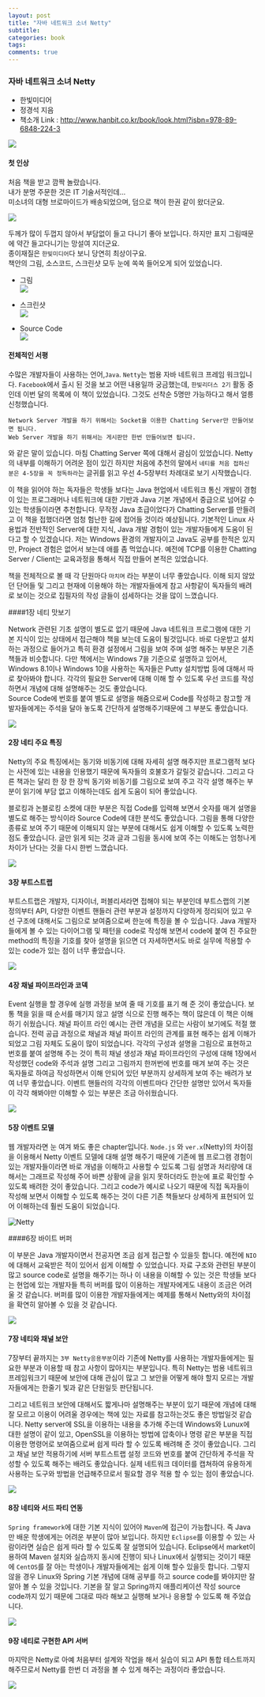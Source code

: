```yaml
---
layout: post
title: "자바 네트워크 소녀 Netty"
subtitle:  
categories: book
tags:  
comments: true
---
```


### 자바 네트워크 소녀 Netty
- 한빛미디어
- 정경석 지음
- 책소개 Link : <http://www.hanbit.co.kr/book/look.html?isbn=978-89-6848-224-3>

 ![](https://github.com/DevStarSJ/Study/blob/master/Blog/Review/Books/image/small.hanbit.netty.02.jpg?raw=true)  

#### 첫 인상

처음 책을 받고 깜짝 놀랐습니다.  
내가 분명 주문한 것은 IT 기술서적인데...  
미소녀의 대형 브로마이드가 배송되었으며, 덤으로 책이 한권 같이 왔더군요.  

![](https://github.com/DevStarSJ/Study/blob/master/Blog/Review/Books/image/small.hanbit.netty.01.jpg?raw=true)  

두께가 많이 두껍지 않아서 부담없이 들고 다니기 좋아 보입니다. 하지만 표지 그림때문에 약간 들고다니기는 망설여 지더군요.  
종이재질은 `한빛미디어`다 보니 당연히 최상이구요.  
책안의 그림, 소스코드, 스크린샷 모두 눈에 쏙쏙 들어오게 되어 있었습니다.  

- 그림  
  ![](https://github.com/DevStarSJ/Study/blob/master/Blog/Review/Books/image/small.hanbit.netty.03.jpg?raw=true)  

- 스크린샷  
  ![](https://github.com/DevStarSJ/Study/blob/master/Blog/Review/Books/image/small.hanbit.netty.04.jpg?raw=true)  

- Source Code  
  ![](https://github.com/DevStarSJ/Study/blob/master/Blog/Review/Books/image/small.hanbit.netty.05.jpg?raw=true)  

#### 전체적인 서평

수많은 개발자들이 사용하는 언어,`Java`. `Netty`는 범용 자바 네트워크 프레임 워크입니다. `Facebook`에서 출시 된 것을 보고 어떤 내용일까 궁금했는데, `한빛리더스 2기` 활동 중인데 이번 달의 목록에 이 책이 있었습니다. 그것도 선착순 5명만 가능하다고 해서 얼릉 신청했습니다.  
```
Network Server 개발을 하기 위해서는 Socket을 이용한 Chatting Server만 만들어보면 됩니다.
Web Server 개발을 하기 위해서는 게시판만 한번 만들어보면 됩니다.
```
와 같은 말이 있습니다. 마침 Chatting Server 쪽에 대해서 괌심이 있었습니다. Netty의 내부를 이해하기 어려운 점이 있긴 하지만 처음에 추천의 말에서 `네티를 처음 접하신 분은 4-5장을 꼭 정독하라`는 글귀를 읽고 우선 4-5장부터 차례대로 보기 시작했습니다.  

이 책을 읽어야 하는 독자들은 학생들 보다는 Java 현업에서 네트워크 통신 개발이 경험이 있는 프로그래머나 네트워크에 대한 기반과 Java 기본 개념에서 중급으로 넘어갈 수 있는 학생들이라면 추천합니다. 무작정 Java 초급이었다가 Chatting Server를 만들려고 이 책을 접했더라면 엄청 험난한 길에 접어들 것이라 예상됩니다. 기본적인 Linux 사용법과 전반적인 Server에 대한 지식, Java 개발 경험이 있는 개발자들에게 도움이 된다고 할 수 있겠습니다. 저는 Windows 환경의 개발자이고 Java도 공부를 한적은 있지만, Project 경험은 없어서 보는데 애를 좀 먹었습니다. 예전에 TCP를 이용한 Chatting Server / Client는 교육과정을 통해서 직접 만들어 본적은 있었습니다.  

책을 전체적으로 볼 때 각 단원마다 `마치며` 라는 부분이 너무 좋았습니다. 이해 되지 않았던 단어들 및 그리고 현재에 이용해야 하는 개발자들에게 참고 사항같이 독자들의 배려로 보이는 것으로 집필자의 작성 글들이 섬세하다는 것을 많이 느꼈습니다.  

####1장 네티 맛보기  

Network 관련된 기초 설명이 별도로 없기 때문에 Java 네트워크 프로그램에 대한 기본 지식이 있는 상태에서 접근해야 책을 보는데 도움이 될것입니다. 바로 다운받고 설치하는 과정으로 들어가고 특히 환경 설정에서 그림을 보여 주며 설명 해주는 부분은 기존 책들과 비슷합니다. 다만 책에서는 Windows 7을 기준으로 설명하고 있어서, Windows 8.1이나 Windows 10을 사용하는 독자들은 Putty 설치방법 등에 대해서 따로 찾아봐야 합니다. 각각의 필요한 Server에 대해 이해 할 수 있도록 우선 코드를 작성하면서 개념에 대해 설명해주는 것도 좋았습니다.  
Source Code에 번호를 붙여 별도로 설명을 해줌으로써 Code를 작성하고 참고할 개발자들에게는 주석을 달아 놓도록 간단하게 설명해주기때문에 그 부분도 좋았습니다.

![](https://github.com/DevStarSJ/Study/blob/master/Blog/Review/Books/image/small.hanbit.netty.06.jpg?raw=true) 

#### 2장 네티 주요 특징

Netty의 주요 특징에서는 동기와 비동기에 대해 자세히 설명 해주지만 프로그램적 보다는 사전에 있는 내용을 인용했기 때문에 독자들의 호불호가 갈릴것 같습니다. 그리고 다른 책과는 달리 한 장 한 장씩 동기와 비동기를 그림으로 보여 주고 각각 설명 해주는 부분이 읽기에 부담 없고 이해하는데도 쉽게 도움이 되어 좋았습니다.  

블로킹과 논블로킹 소켓에 대한 부분은 직접 Code를 입력해 보면서 숫자를 매겨 설명을 별도로 해주는 방식이라 Source Code에 대한  분석도 좋았습니다. 그림을 통해 다양한 종류로 보여 주기 때문에 이해되지 않는 부분에 대해서도 쉽게 이해할 수 있도록 노력한 점도 좋았습니다. 글만 읽게 되는 것과 글과 그림을 동시에 보여 주는 이해도는 엄청나게 차이가 난다는 것을 다시 한번 느꼈습니다.  

![](https://github.com/DevStarSJ/Study/blob/master/Blog/Review/Books/image/small.hanbit.netty.07.jpg?raw=true) 

#### 3장 부트스트랩 
부트스트랩은 개발자, 디자이너, 퍼블리셔라면 접해야 되는 부분인데 부트스랩의 기본 정의부터 API, 다양한 이벤트 핸들러 관련 부분과 설정까지 다양하게 정리되어 있고 우선 구조에 대해서도 그림으로 보여줌으로써 한눈에 특징을 볼 수 있습니다. Java 개발자들에게 볼 수 있는 다이어그램 및 패턴을 code로 작성해 보면서 code에 붙여 진 주요한 method의 특징을 기호를 찾아 설명을 읽으면 더 자세하면서도 바로 실무에 적용할 수 있는 code가 있는 점이 너무 좋았습니다.

![](https://github.com/DevStarSJ/Study/blob/master/Blog/Review/Books/image/small.hanbit.netty.08.jpg?raw=true) 

#### 4장 채널 파이프라인과 코덱

Event 실행을 할 경우에 실행 과정을 보여 줄 때 기호를 표기 해 준 것이 좋았습니다. 보통 책을 읽을 때 순서를 매기지 않고 설명 식으로 진행 해주는 책이 많은데 이 책은 이해하기 쉬웠습니다. 채널 파이프 라인 예시는 관련 개념을 모르는 사람이 보기에도 적절 했습니다. 전력 공급 과정으로 채널과 채널 파이프 라인의 관계를 표현 해주는 쉽게 이해가 되었고 그림 자체도 도움이 많이 되었습니다. 각각의 구성과 설명을 그림으로 표현하고 번호를 붙여 설명해 주는 것이 특히 채널 생성과 채널 파이프라인의 구성에 대해 1장에서 작성했던 code와 주석과 설명 그리고 그림까지 한꺼번에 번호를 매겨 보여 주는 것은 독자들로 하여금 작성하면서 이해 안되어 있던 부분까지 상세하게 보여 주는 배려가 보여 너무 좋았습니다. 이벤트 핸들러의 각각의 이벤트마다 간단한 설명만 있어서 독자들이 각각 해봐야만 이해할 수 있는 부분은 조금 아쉬웠습니다.  

![](https://github.com/DevStarSJ/Study/blob/master/Blog/Review/Books/image/small.hanbit.netty.09.jpg?raw=true) 

#### 5장 이벤트 모델  

 웹 개발자라면 눈 여겨 봐도 좋은 chapter입니다. `Node.js` 와 `ver.x`(Netty)의 차이점을 이용해서 Netty 이벤트 모델에 대해 설명 해주기 때문에 기존에 웹 프로그램 경험이 있는 개발자들이라면 바로 개념을 이해하고 사용할 수 있도록 그림 설명과 처리량에 대해서는 그래프로 작성해 주어 바쁜 상황에 글을 읽지 못하더라도 한눈에 표로 확인할 수 있도록 배려한 것이 좋았습니다. 그리고 code가 예시로 나오기 때문에 직접 독자들이 작성해 보면서 이해할 수 있도록 해주는 것이 다른 기존 책들보다 상세하게 표현되어 있어 이해하는데 훨씬 도움이 되었습니다.
 
![Netty](https://github.com/DevStarSJ/Study/blob/master/Blog/Review/Books/image/small.hanbit.netty.10.jpg?raw=true) 

####6장 바이트 버퍼  

이 부분은 Java 개발자이면서 전공자면 조금 쉽게 접근할 수 있을듯 합니다. 예전에 `NIO`에 대해서 교육받은 적이 있어서 쉽게 이해할 수 있었습니다. 자료 구조와 관련된 부분이 많고 source code로 설명을 해주기는 하나 이 내용을 이해할 수 있는 것은 학생들 보다는 현업에 있는 개발자들 특히 버퍼를 많이 이용하는 개발자에게도 내용이 조금은 어려울 것 같습니다. 버퍼를 많이 이용한 개발자들에게는 예제를 통해서 Netty와의 차이점을 확연히 알아볼 수 있을 것 같습니다.

![](https://github.com/DevStarSJ/Study/blob/master/Blog/Review/Books/image/small.hanbit.netty.11.jpg?raw=true) 

#### 7장 네티와 채널 보안  

7장부터 끝까지는 `3부 Netty응용부분`이라 기존에 Netty를 사용하는 개발자들에게는 필요한 부분과 이용할 때 참고 사항이 많아지는 부분입니다. 특히 Netty는 범용 네트워크 프레임워크기 때문에 보안에 대해 관심이 많고 그 보안을 어떻게 해야 할지 모르는 개발자들에게는 한줄기 빛과 같은 단원일듯 판단됩니다.  

그리고 네트워크 보안에 대해서도 짧게나마 설명해주는 부분이 있기 때문에 개념에 대해 잘 모르고 이용이 어려울 경우에는 책에 있는 자료를 참고하는것도 좋은 방법일것 같습니다. Netty server에 SSL을 이용하는 내용을 추가해 주는데 Windows와 Lunux에 대한 설명이 같이 있고, OpenSSL을 이용하는 방법에 압축이나 명령 같은 부분을 직접 이용한 명령어로 보여줌으로써 쉽게 따라 할 수 있도록 배려해 준 것이 좋았습니다. 그리고 채널 보안 적용하기에 서버 부트스트랩 설정 코드와 번호를 붙여 간단하게 주석을 작성할 수 있도록 해주는 배려도 좋았습니다. 실제 네트워크 데이터를 캡쳐하여 유용하게 사용하는 도구와 방법을 언급해주므로서 필요할 경우 적용 할 수 있는 점이 좋았습니다.

![](https://github.com/DevStarSJ/Study/blob/master/Blog/Review/Books/image/small.hanbit.netty.12.jpg?raw=true) 

#### 8장 네티와 서드 파티 연동  

`Spring framework`에 대한 기본 지식이 있어야 `Maven`에 접근이 가능합니다. 즉 Java만 배운 학생에게는 어려운 부분이 많아 보입니다. 하지만 `Eclipse`를 이용할 수 있는 사람이라면 실습은 쉽게 따라 할 수 있도록 잘 설명되어 있습니다. Eclipse에서  market이용하여 Maven 설치와 실습까지 동시에 진행이 되나 Linux에서 실행되는 것이기 때문에 `CentOS`를 잘 아는 학생이나  개발자들에게는 쉽게 이해 할수 있을듯 합니다. 그렇지 않을 경우 Linux와 Spring 기본 개념에 대해 공부를 하고 source code를 봐야지만 잘 알아 볼 수 있을 것입니다. 기본을 잘 알고 Spring까지 애플리케이션 작성 source code까지 있기 때문에 그대로 따라 해보고 실행해 보거나 응용할 수 있도록 해 주었습니다.

![](https://github.com/DevStarSJ/Study/blob/master/Blog/Review/Books/image/small.hanbit.netty.13.jpg?raw=true)  

#### 9장 네티로 구현한 API 서버 
마지막은 Netty로 아예 처음부터 설계와 작업을 해서 실습이 되고 API 통합 테스트까지 해주므로서 Netty를 한번 더 과정을 볼 수 있게 해주는 과정이라 좋았습니다.  

![](https://github.com/DevStarSJ/Study/blob/master/Blog/Review/Books/image/small.hanbit.netty.14.jpg?raw=true)


